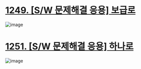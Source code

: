 # [1249. [S/W 문제해결 응용] 보급로](https://swexpertacademy.com/main/code/problem/problemDetail.do?contestProbId=AV15QRX6APsCFAYD)

![image](https://github.com/user-attachments/assets/de9489b8-5c73-443a-99f1-36e82960c3e8)

# [1251. [S/W 문제해결 응용] 하나로](https://swexpertacademy.com/main/code/problem/problemDetail.do?contestProbId=AV15StKqAQkCFAYD)

![image](https://github.com/user-attachments/assets/fce0f579-d13b-423e-93d9-75998629aa84)
